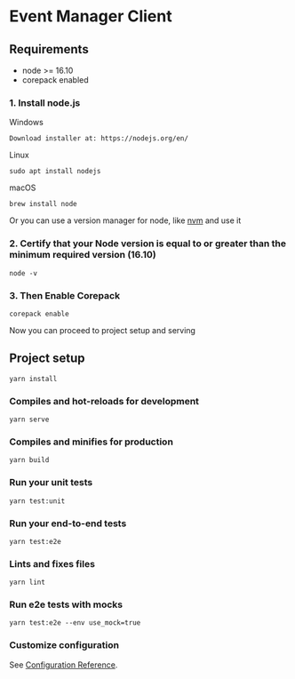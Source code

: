 # Event Manager Client

## Requirements

- node >= 16.10
- corepack enabled

### 1. Install node.js

Windows

```
Download installer at: https://nodejs.org/en/
```

Linux

```
sudo apt install nodejs
```

macOS

```
brew install node
```

Or you can use a version manager for node, like [nvm](https://github.com/nvm-sh/nvm) and use it

### 2. Certify that your Node version is equal to or greater than the minimum required version (16.10)

```
node -v
```

### 3. Then Enable Corepack

```
corepack enable
```

Now you can proceed to project setup and serving

## Project setup

```
yarn install
```

### Compiles and hot-reloads for development

```
yarn serve
```

### Compiles and minifies for production

```
yarn build
```

### Run your unit tests

```
yarn test:unit
```

### Run your end-to-end tests

```
yarn test:e2e
```

### Lints and fixes files

```
yarn lint
```

### Run e2e tests with mocks

```
yarn test:e2e --env use_mock=true
```

### Customize configuration

See [Configuration Reference](https://cli.vuejs.org/config/).
